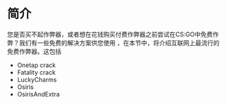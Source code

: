 # 简介

您是否买不起作弊器，或者想在花钱购买付费作弊器之前尝试在CS:GO中免费作弊？我们有一些免费的解决方案供您使用 ，在本节中，将介绍互联网上最流行的免费作弊器。这包括

* Onetap crack
* Fatality crack
* LuckyCharms
* Osiris
* OsirisAndExtra


